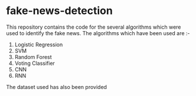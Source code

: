 # fake-news-detection

This repository contains the code for the several algorithms which were used to identify the fake news.
The algorithms which have been used are :-
1. Logistic Regression
2. SVM
3. Random Forest
4. Voting Classifier
5. CNN
6. RNN

The dataset used has also been provided
